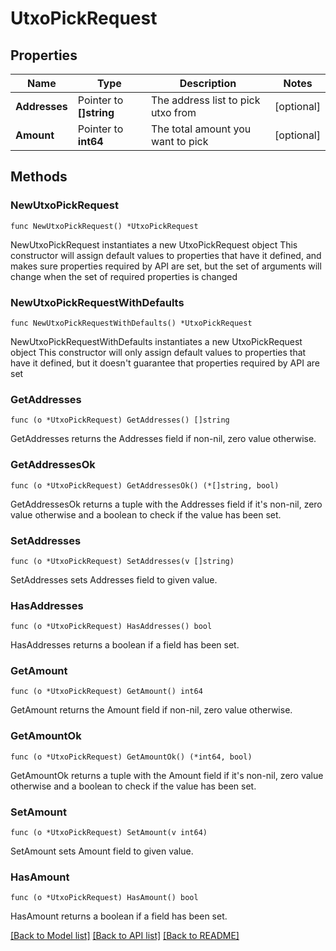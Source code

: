 # UtxoPickRequest

## Properties

Name | Type | Description | Notes
------------ | ------------- | ------------- | -------------
**Addresses** | Pointer to **[]string** | The address list to pick utxo from | [optional] 
**Amount** | Pointer to **int64** | The total amount you want to pick | [optional] 

## Methods

### NewUtxoPickRequest

`func NewUtxoPickRequest() *UtxoPickRequest`

NewUtxoPickRequest instantiates a new UtxoPickRequest object
This constructor will assign default values to properties that have it defined,
and makes sure properties required by API are set, but the set of arguments
will change when the set of required properties is changed

### NewUtxoPickRequestWithDefaults

`func NewUtxoPickRequestWithDefaults() *UtxoPickRequest`

NewUtxoPickRequestWithDefaults instantiates a new UtxoPickRequest object
This constructor will only assign default values to properties that have it defined,
but it doesn't guarantee that properties required by API are set

### GetAddresses

`func (o *UtxoPickRequest) GetAddresses() []string`

GetAddresses returns the Addresses field if non-nil, zero value otherwise.

### GetAddressesOk

`func (o *UtxoPickRequest) GetAddressesOk() (*[]string, bool)`

GetAddressesOk returns a tuple with the Addresses field if it's non-nil, zero value otherwise
and a boolean to check if the value has been set.

### SetAddresses

`func (o *UtxoPickRequest) SetAddresses(v []string)`

SetAddresses sets Addresses field to given value.

### HasAddresses

`func (o *UtxoPickRequest) HasAddresses() bool`

HasAddresses returns a boolean if a field has been set.

### GetAmount

`func (o *UtxoPickRequest) GetAmount() int64`

GetAmount returns the Amount field if non-nil, zero value otherwise.

### GetAmountOk

`func (o *UtxoPickRequest) GetAmountOk() (*int64, bool)`

GetAmountOk returns a tuple with the Amount field if it's non-nil, zero value otherwise
and a boolean to check if the value has been set.

### SetAmount

`func (o *UtxoPickRequest) SetAmount(v int64)`

SetAmount sets Amount field to given value.

### HasAmount

`func (o *UtxoPickRequest) HasAmount() bool`

HasAmount returns a boolean if a field has been set.


[[Back to Model list]](../README.md#documentation-for-models) [[Back to API list]](../README.md#documentation-for-api-endpoints) [[Back to README]](../README.md)


